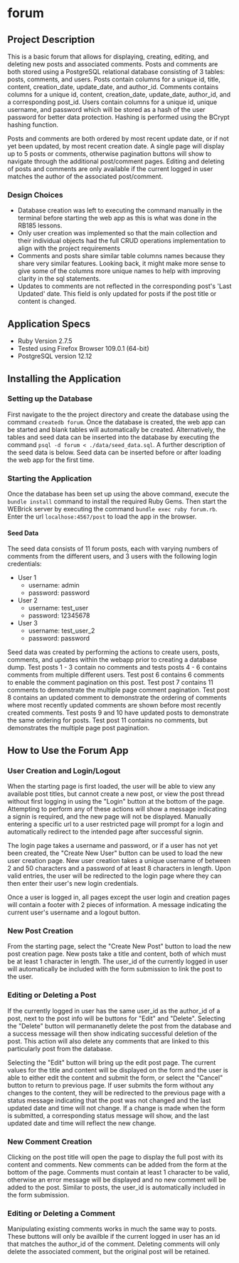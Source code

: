 # forum

## Project Description ##
This is a basic forum that allows for displaying, creating, editing, and deleting new posts and associated comments. Posts and comments are both stored using a PostgreSQL relational database consisting of 3 tables: posts, comments, and users. Posts contain columns for a unique id, title, content, creation_date, update_date, and author_id. Comments contains columns for a unique id, content, creation_date, update_date, author_id, and a corresponding post_id. Users contain columns for a unique id, unique username, and password which will be stored as a hash of the user password for better data protection. Hashing is performed using the BCrypt hashing function. 

Posts and comments are both ordered by most recent update date, or if not yet been updated, by most recent creation date. A single page will display up to 5 posts or comments, otherwise pagination buttons will show to navigate through the additional post/comment pages. Editing and deleting of posts and comments are only available if the current logged in user matches the author of the associated post/comment.

### Design Choices ###
  - Database creation was left to executing the command manually in the terminal before starting the web app as this is what was done in the RB185 lessons.
  - Only user creation was implemented so that the main collection and their individual objects had the full CRUD operations implementation to align with the project requirements
  - Comments and posts share similar table columns names because they share very similar features. Looking back, it might make more sense to give some of the columns more unique names to help with improving clarity in the sql statements.
  - Updates to comments are not reflected in the corresponding post's 'Last Updated' date. This field is only updated for posts if the post title or content is changed.


## Application Specs ##
  - Ruby Version 2.7.5
  - Tested using Firefox Browser 109.0.1 (64-bit)
  - PostgreSQL version 12.12


## Installing the Application ##
### Setting up the Database ###
First navigate to the the project directory and create the database using the command `createdb forum`. Once the database is created, the web app can be started and blank tables will automatically be created. Alternatively, the tables and seed data can be inserted into the database by executing the command `psql -d forum < ./data/seed_data.sql`. A further description of the seed data is below. Seed data can be inserted before or after loading the web app for the first time.

### Starting the Application ###
Once the database has been set up using the above command, execute the `bundle install` command to install the required Ruby Gems. Then start the WEBrick server by executing the command `bundle exec ruby forum.rb`. Enter the url `localhose:4567/post` to load the app in the browser.

#### Seed Data ####
The seed data consists of 11 forum posts, each with varying numbers of comments from the different users, and 3 users with the following login credentials:
  - User 1
    - username: admin
    - password: password
  - User 2
    - username: test_user
    - password: 12345678
  - User 3
    - username: test_user_2
    - password: password

Seed data was created by performing the actions to create users, posts, comments, and updates within the webapp prior to creating a database dump. Test posts 1 - 3 contain no comments and tests posts 4 - 6 contains comments from multiple different users. Test post 6 contains 6 comments to enable the comment pagination on this post. Test post 7 contains 11 comments to demonstrate the multiple page comment pagination. Test post 8 contains an updated comment to demonstrate the ordering of comments where most recently updated comments are shown before most recently created comments. Test posts 9 and 10 have updated posts to demonstrate the same ordering for posts. Test post 11 contains no comments, but demonstrates the multiple page post pagination.


## How to Use the Forum App ##
### User Creation and Login/Logout ###
When the starting page is first loaded, the user will be able to view any available post titles, but cannot create a new post, or view the post thread without first logging in using the "Login" button at the bottom of the page. Attempting to perform any of these actions will show a message indicating a signin is required, and the new page will not be displayed. Manually entering a specific url to a user restricted page will prompt for a login and automatically redirect to the intended page after successful signin.

The login page takes a username and password, or if a user has not yet been created, the "Create New User" button can be used to load the new user creation page. New user creation takes a unique username of between 2 and 50 characters and a password of at least 8 characters in length. Upon valid entries, the user will be redirected to the login page where they can then enter their user's new login credentials.

Once a user is logged in, all pages except the user login and creation pages will contain a footer with 2 pieces of information. A message indicating the current user's username and a logout button.

### New Post Creation ###
From the starting page, select the "Create New Post" button to load the new post creation page. New posts take a title and content, both of which must be at least 1 character in length. The user_id of the currently logged in user will automatically be included with the form submission to link the post to the user.

### Editing or Deleting a Post ###
If the currently logged in user has the same user_id as the author_id of a post, next to the post info will be buttons for "Edit" and "Delete". Selecting the "Delete" button will permananetly delete the post from the database and a success message will then show indicating successful deletion of the post. This action will also delete any comments that are linked to this particularly post from the database. 

Selecting the "Edit" button will bring up the edit post page. The current values for the title and content will be displayed on the form and the user is able to either edit the content and submit the form, or select the "Cancel" button to return to previous page. If user submits the form without any changes to the content, they will be redirected to the previous page with a status message indicating that the post was not changed and the last updated date and time will not change. If a change is made when the form is submitted, a corresponding status message will show, and the last updated date and time will reflect the new change.

### New Comment Creation ###
Clicking on the post title will open the page to display the full post with its content and comments. New comments can be added from the form at the bottom of the page. Comments must contain at least 1 character to be valid, otherwise an error message will be displayed and no new comment will be added to the post. Similar to posts, the user_id is automatically included in the form submission.

### Editing or Deleting a Comment ###
Manipulating existing comments works in much the same way to posts. These buttons will only be availble if the current logged in user has an id that matches the author_id of the comment. Deleting comments will only delete the associated comment, but the original post will be retained.
